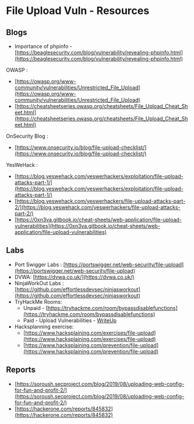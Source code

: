 # File Upload Vuln - Resources

## Blogs

* Importance of phpinfo - [https://beaglesecurity.com/blog/vulnerability/revealing-phpinfo.html](https://beaglesecurity.com/blog/vulnerability/revealing-phpinfo.html)

OWASP :
* [https://owasp.org/www-community/vulnerabilities/Unrestricted_File_Upload](https://owasp.org/www-community/vulnerabilities/Unrestricted_File_Upload)
* [https://cheatsheetseries.owasp.org/cheatsheets/File_Upload_Cheat_Sheet.html](https://cheatsheetseries.owasp.org/cheatsheets/File_Upload_Cheat_Sheet.html)

OnSecurity Blog : 
* [https://www.onsecurity.io/blog/file-upload-checklist/](https://www.onsecurity.io/blog/file-upload-checklist/)

YesWeHack : 
* [https://blog.yeswehack.com/yeswerhackers/exploitation/file-upload-attacks-part-1/](https://blog.yeswehack.com/yeswerhackers/exploitation/file-upload-attacks-part-1/)
* [https://blog.yeswehack.com/yeswerhackers/file-upload-attacks-part-2/](https://blog.yeswehack.com/yeswerhackers/file-upload-attacks-part-2/)
* [https://0xn3va.gitbook.io/cheat-sheets/web-application/file-upload-vulnerabilities](https://0xn3va.gitbook.io/cheat-sheets/web-application/file-upload-vulnerabilities)

## Labs
* Port Swigger Labs : [https://portswigger.net/web-security/file-upload](https://portswigger.net/web-security/file-upload)
* DVWA: [https://dvwa.co.uk/](https://dvwa.co.uk/)
* NinjaWorkOut Labs : [https://github.com/effortlessdevsec/ninjasworkout](https://github.com/effortlessdevsec/ninjasworkout)
* TryHackMe Rooms:
  * Unpaid -  [https://tryhackme.com/room/bypassdisablefunctions](https://tryhackme.com/room/bypassdisablefunctions) 
  * Paid - Upload Vulnerabilities - [WriteUp](https://infosecwriteups.com/upload-vulnerabilities-tryhackme-writeup-f6fba1dad902)
* Hacksplanning exercise:
  * [https://www.hacksplaining.com/exercises/file-upload](https://www.hacksplaining.com/exercises/file-upload) 
  * [https://www.hacksplaining.com/prevention/file-upload](https://www.hacksplaining.com/prevention/file-upload)


## Reports
* [https://soroush.secproject.com/blog/2019/08/uploading-web-config-for-fun-and-profit-2/](https://soroush.secproject.com/blog/2019/08/uploading-web-config-for-fun-and-profit-2/)
* [https://hackerone.com/reports/845832](https://hackerone.com/reports/845832)
